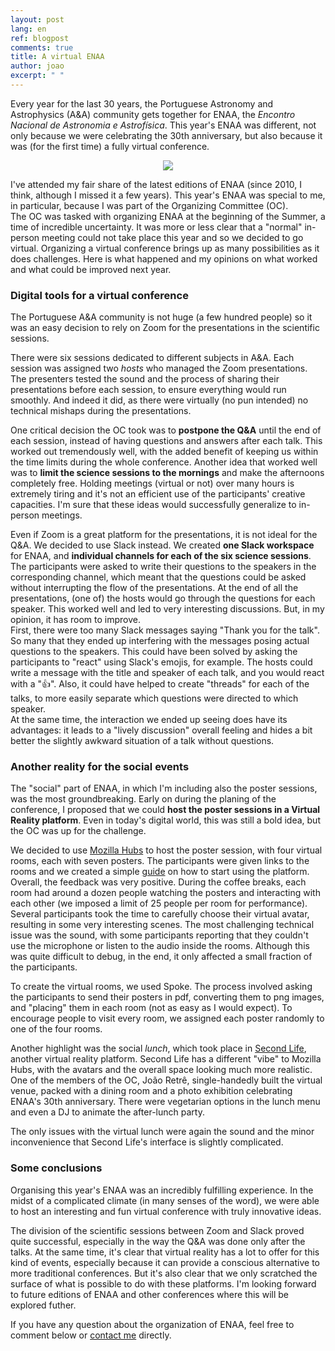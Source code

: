 ```yaml
---
layout: post 
lang: en 
ref: blogpost 
comments: true 
title: A virtual ENAA 
author: joao 
excerpt: " "
---
```


Every year for the last 30 years, the Portuguese Astronomy and Astrophysics
(A&A) community gets together for ENAA, the _Encontro Nacional de Astronomia e
Astrofísica_. This year's ENAA was different, not only because we were
celebrating the 30th anniversary, but also because it was (for the first time) a
fully virtual conference.

<center>
<img src="https://www.iastro.pt/research/conferences/enaa30/enaa30.jpg">
</center>


I've attended my fair share of the latest editions of ENAA (since 2010, I think,
although I missed it a few years). This year's ENAA was special to me, in
particular, because I was part of the Organizing Committee (OC).  
The OC was tasked with organizing ENAA at the beginning of the Summer, a time of
incredible uncertainty. It was more or less clear that a "normal" in-person
meeting could not take place this year and so we decided to go virtual.
Organizing a virtual conference brings up as many possibilities as it does
challenges. Here is what happened and my opinions on what worked and what could
be improved next year.


### Digital tools for a virtual conference

The Portuguese A&A community is not huge (a few hundred people) so it was an
easy decision to rely on Zoom for the presentations in the scientific sessions.

There were six sessions dedicated to different subjects in A&A. Each session was
assigned two _hosts_ who managed the Zoom presentations. The presenters tested
the sound and the process of sharing their presentations before each session, to
ensure everything would run smoothly. And indeed it did, as there were virtually
(no pun intended) no technical mishaps during the presentations.

One critical decision the OC took was to **postpone the Q&A** until the end of
each session, instead of having questions and answers after each talk. This
worked out tremendously well, with the added benefit of keeping us within the
time limits during the whole conference. Another idea that worked well was to
**limit the science sessions to the mornings** and make the afternoons
completely free. Holding meetings (virtual or not) over many hours is extremely
tiring and it's not an efficient use of the participants' creative capacities.
I'm sure that these ideas would successfully generalize to in-person meetings.

Even if Zoom is a great platform for the presentations, it is not ideal for the
Q&A. We decided to use Slack instead. We created **one Slack workspace** for
ENAA, and **individual channels for each of the six science sessions**. The
participants were asked to write their questions to the speakers in the
corresponding channel, which meant that the questions could be asked without
interrupting the flow of the presentations. At the end of all the presentations,
(one of) the hosts would go through the questions for each speaker. This worked
well and led to very interesting discussions. But, in my opinion, it has room to
improve.  
First, there were too many Slack messages saying "Thank you for the talk". So
many that they ended up interfering with the messages posing actual questions to
the speakers. This could have been solved by asking the participants to "react"
using Slack's emojis, for example. The hosts could write a message with the
title and speaker of each talk, and you would react with a ":thumbsup:". Also,
it could have helped to create "threads" for each of the talks, to more easily
separate which questions were directed to which speaker.  
At the same time, the interaction we ended up seeing does have its advantages:
it leads to a "lively discussion" overall feeling and hides a bit better the
slightly awkward situation of a talk without questions.

### Another reality for the social events

The "social" part of ENAA, in which I'm including also the poster sessions, was
the most groundbreaking. Early on during the planing of the conference, I
proposed that we could **host the poster sessions in a Virtual Reality
platform**. Even in today's digital world, this was still a bold idea, but the
OC was up for the challenge. 

We decided to use [Mozilla Hubs](https://hubs.mozilla.com/) to host the poster
session, with four virtual rooms, each with seven posters. The participants were
given links to the rooms and we created a simple
[guide](https://www.iastro.pt/research/conferences/enaa30/index.html?opt=poster)
on how to start using the platform.  
Overall, the feedback was very positive. During the coffee breaks, each room had
around a dozen people watching the posters and interacting with each other (we
imposed a limit of 25 people per room for performance). Several participants
took the time to carefully choose their virtual avatar, resulting in some very
interesting scenes. The most challenging technical issue was the sound, with
some participants reporting that they couldn't use the microphone or listen to
the audio inside the rooms. Although this was quite difficult to debug, in the
end, it only affected a small fraction of the participants.

To create the virtual rooms, we used Spoke. The process involved asking the
participants to send their posters in pdf, converting them to png images, and
"placing" them in each room (not as easy as I would expect). To encourage people
to visit every room, we assigned each poster randomly to one of the four rooms.


Another highlight was the social *lunch*, which took place in [Second
Life](https://secondlife.com/), another virtual reality platform. Second Life
has a different "vibe" to Mozilla Hubs, with the avatars and the overall space
looking much more realistic. One of the members of the OC, João Retrê,
single-handedly built the virtual venue, packed with a dining room and a photo
exhibition celebrating ENAA's 30th anniversary. There were vegetarian options in
the lunch menu and even a DJ to animate the after-lunch party.

The only issues with the virtual lunch were again the sound and the minor
inconvenience that Second Life's interface is slightly complicated.


### Some conclusions

Organising this year's ENAA was an incredibly fulfilling experience. In the
midst of a complicated climate (in many senses of the word), we were able to
host an interesting and fun virtual conference with truly innovative ideas. 

The division of the scientific sessions between Zoom and Slack proved quite
successful, especially in the way the Q&A was done only after the talks. At the
same time, it's clear that virtual reality has a lot to offer for this kind of
events, especially because it can provide a conscious alternative to more
traditional conferences. But it's also clear that we only scratched the surface
of what is possible to do with these platforms. I'm looking forward to future
editions of ENAA and other conferences where this will be explored futher.


If you have any question about the organization of ENAA, feel free to comment
below or [contact me]({{site.base_url}}/contact) directly.
